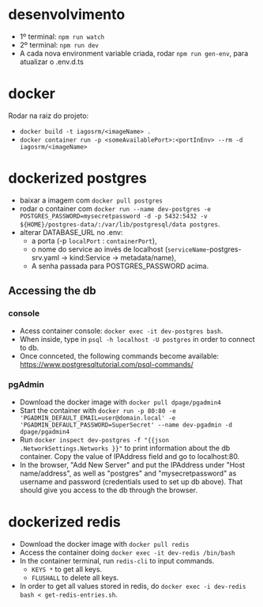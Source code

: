 # desenvolvimento

- 1º terminal: `npm run watch`
- 2º terminal: `npm run dev`
- A cada nova environment variable criada, rodar `npm run gen-env`, para atualizar o .env.d.ts

# docker

Rodar na raiz do projeto:

- `docker build -t iagosrm/<imageName> .`
- `docker container run -p <someAvailablePort>:<portInEnv> --rm -d iagosrm/<imageName>`

# dockerized postgres

- baixar a imagem com `docker pull postgres`
- rodar o container com `docker run --name dev-postgres -e POSTGRES_PASSWORD=mysecretpassword -d -p 5432:5432 -v ${HOME}/postgres-data/:/var/lib/postgresql/data postgres`.
- alterar DATABASE_URL no .env:
  - a porta (-p `localPort` : `containerPort`),
  - o nome do service ao invés de localhost (`serviceName`-postgres-srv.yaml -> kind:Service -> metadata/name),
  - A senha passada para POSTGRES_PASSWORD acima.

## Accessing the db

### console

- Acess container console: `docker exec -it dev-postgres bash`.
- When inside, type in `psql -h localhost -U postgres` in order to connect to db.
- Once connceted, the following commands become available: https://www.postgresqltutorial.com/psql-commands/

### pgAdmin

- Download the docker image with `docker pull dpage/pgadmin4`
- Start the container with `docker run -p 80:80 -e 'PGADMIN_DEFAULT_EMAIL=user@domain.local' -e 'PGADMIN_DEFAULT_PASSWORD=SuperSecret' --name dev-pgadmin -d dpage/pgadmin4`
- Run `docker inspect dev-postgres -f "{{json .NetworkSettings.Networks }}"` to print information about the db container. Copy the value of IPAddress field and go to localhost:80.
- In the browser, "Add New Server" and put the IPAddress under "Host name/address", as well as "postgres" and "mysecretpassword" as username and password (credentials used to set up db above). That should give you access to the db through the browser.

# dockerized redis
- Download the docker image with `docker pull redis`
- Access the container doing `docker exec -it dev-redis /bin/bash`
- In the container terminal, run `redis-cli` to input commands. 
  - `KEYS *` to get all keys.
  - `FLUSHALL` to delete all keys.
- In order to get all values stored in redis, do `docker exec -i dev-redis bash < get-redis-entries.sh`. 

